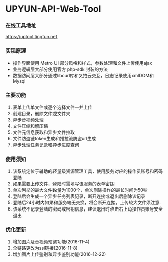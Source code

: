 # UPYUN-API-Web-Tool

### 在线工具地址
<a href="https://uptool.tingfun.net" target="blank">https://uptool.tingfun.net</a>

### 实现原理
* 操作界面使用 Metro UI 部分风格和样式，参数处理和文件上传使用ajax
* 业务逻辑层大部分使用官方 php-sdk 封装的方法
* 数据访问层大部分通过libcurl库和又拍云交互，日志记录使用xmlDOM和Mysql

### 主要功能
1. 表单上传单文件或逐个选择文件一并上传
2. 创建目录，删除文件或文件夹
3. 异步音视频处理
4. 文件压缩和解压缩
5. 文件元信息获取和异步文件拉取
6. 文件防盗链token生成和推拉流防盗url生成
7. 异步处理任务记录和异步进度查询

### 使用须知
1. 该系统定位于辅助的轻量级资源管理工具，使用服务对应的操作员账号和密码登陆
2. 如果需要上传文件，登陆时需填写该服务的表单密钥
3. 单次列举的最大文件数量为1000个，单次删除操作的最长时间为50秒
4. 登陆后会生成一个异步任务列表记录，断开连接或退出后删除该记录
5. 登陆后24小时内如果和服务端无交换，将会断开连接，上传较大文件须注意.
6. 该系统不记录登陆的密码或密钥信息，建议退出时点击右上角操作员账号安全退出

### 优化更新
1. 增加图片及音视频预览功能(2016-11-4)
2. 全链路更改为ssl链接(2016-11-8)
3. 增加图片上传鉴别和异步鉴别功能(2016-12-22)
